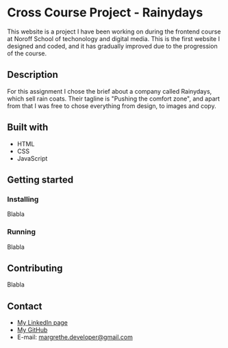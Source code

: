 # Cross Course Project - Rainydays

<!-- ADD IMAGE HERE -->
This website is a project I have been working on during the frontend course at Noroff School of techonology and digital media. This is the first website I designed and coded, and it has gradually improved due to the progression of the course. 

## Description
For this assignment I chose the brief about a company called Rainydays, which sell rain coats. Their tagline is "Pushing the comfort zone", and apart from that I was free to chose everything from design, to images and copy.

## Built with
- HTML
- CSS
- JavaScript

## Getting started
### Installing
Blabla

### Running
Blabla

## Contributing 
Blabla 

## Contact
- <a href="https://www.linkedin.com/in/margrethe-by-6abb98226/">My LinkedIn page</a>
- <a href="https://github.com/margretheby">My GitHub</a>
- E-mail: <a href="mailto:margrethe.developer@gmail.com">margrethe.developer@gmail.com</a>
